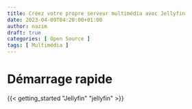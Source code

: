```yaml
---
title: Créez votre propre serveur multimédia avec Jellyfin
date: 2023-04-09T04:20:00+01:00
author: nazim
draft: true
categories: [ Open Source ]
tags: [ Multimédia ]
---
```



# Démarrage rapide

{{< getting_started "Jellyfin" "jellyfin" >}}
